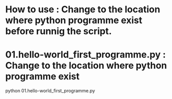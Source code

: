# How to use : Change to the location where python programme exist before runnig the script. 

# 01.hello-world_first_programme.py : Change to the location where python programme exist
python 01.hello-world_first_programme.py
